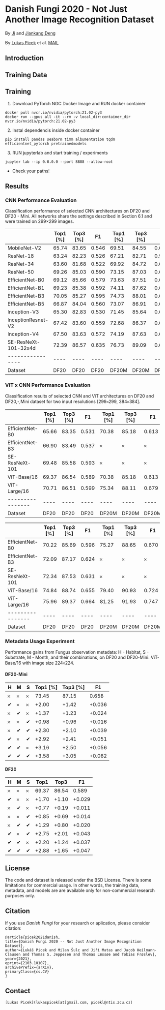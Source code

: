 # Danish Fungi 2020 - Not Just Another Image Recognition Dataset

By [Ji](mailto:guojia@gmail.com?subject=[GitHub]%20InsightFace%20Project) and [Jiankang Deng](https://jiankangdeng.github.io/)

By [Lukas Picek](https://sites.google.com/view/picekl) et al. 
[MAIL](mailto:lukaspicek@gmail.com?subject=[GitHub]%20DanishFungi2020%20Project)

## Introduction

## Training Data

## Training

1. Download PyTorch NGC Docker Image and RUN docker container

```
docker pull nvcr.io/nvidia/pytorch:21.02-py3
docker run --gpus all -it --rm -v local_dir:container_dir nvcr.io/nvidia/pytorch:21.02-py3
```

2. Instal dependencis inside docker container

```
pip install pandas seaborn timm albumentation tqdm efficientnet_pytorch pretrainedmodels
```
3. RUN jupyterlab and start training / experiments
```
jupyter lab --ip 0.0.0.0 --port 8888 --allow-root
```
* Check your paths! 

## Results

### CNN Performance Evaluation
Classification performance of selected CNN architectures on DF20 and DF20 - Mini. All networks share the settings described in Section 6.1 and were trained on 299×299 images.

|  | Top1 [%] | Top3 [%] | F1 | Top1 [%] | Top3 [%] | F1 |
| ---------------- | ---- | ---- | ---- | ---- | ---- | ---- |
| MobileNet-V2         | 65.74 | 83.65 | 0.546 | 69.51 | 84.55 | 0.602 
| ResNet-18            | 63.24 | 82.23 | 0.526 | 67.21 | 82.71 | 0.580
| ResNet-34            | 63.60 | 81.68 | 0.522 | 69.92 | 84.72 | 0.605
| ResNet-50            | 69.26 | 85.03 | 0.590 | 73.15 | 87.03 | 0.643
| EfficientNet-B0      | 69.12 | 85.66 | 0.579 | 73.63 | 87.51 | 0.652
| EfficientNet-B1      | 69.23 | 85.38 | 0.592 | 74.11 | 87.62 | 0.658
| EfficientNet-B3      | 70.05 | 85.27 | 0.595 | 74.73 | 88.01 | 0.662
| EfficientNet-B5      | 66.87 | 84.04 | 0.560 | 73.07 | 86.91 | 0.636
| Inception-V3         | 65.30 | 82.83 | 0.530 | 71.45 | 85.64 | 0.622
| InceptionResnet-V2   | 67.42 | 83.60 | 0.559 | 72.68 | 86.37 | 0.629
| Inception-V4         | 67.50 | 83.63 | 0.572 | 74.19 | 87.63 | 0.655
| SE-ResNeXt-101-32x4d | 72.39 | 86.57 | 0.635 | 76.73 | 89.09 | 0.691 
| ---------------- | ---- | ---- | ---- | ---- | ---- | ---- |
| Dataset | DF20 | DF20 | DF20 | DF20M | DF20M | DF20M

### ViT x CNN Performance Evaluation
Classification results of selected CNN and ViT architectures on DF20 and DF20\,-\,Mini dataset for two input resolutions [299𐄂299, 384𐄂384].

|  | Top1 [%] | Top3 [%] | F1 | Top1 [%] | Top3 [%] | F1 |
| ---------------- | ---- | ---- | ---- | ---- | ---- | ---- |
| EfficientNet-B0     | 65.66 | 83.35 | 0.531 | 70.38 | 85.18 | 0.613
| EfficientNet-B3     | 66.90 | 83.49 | 0.537 |  𐄂  | 𐄂  | 𐄂
| SE-ResNeXt-101      | 69.48 | 85.58 | 0.593 |  𐄂  | 𐄂  | 𐄂
| ViT-Base/16         | 69.37 | 86.54 | 0.589 | 70.38 | 85.18 | 0.613
| ViT-Large/16        | 70.71 | 86.51 | 0.599 | 75.34 | 88.11 | 0.679
| ---------------- | ---- | ---- | ---- | ---- | ---- | ---- |
| Dataset | DF20 | DF20 | DF20 | DF20M | DF20M | DF20M

|  | Top1 [%] | Top3 [%] | F1 | Top1 [%] | Top3 [%] | F1 |
| ---------------- | ---- | ---- | ---- | ---- | ---- | ---- |
| EfficientNet-B0  | 70.22 | 85.69 | 0.596 | 75.27 | 88.65 | 0.670
| EfficientNet-B3  | 72.09 | 87.17 | 0.624 |  𐄂  | 𐄂  | 𐄂
| SE-ResNeXt-101   | 72.34 | 87.53 | 0.631 |  𐄂  | 𐄂  | 𐄂
| ViT-Base/16      | 74.84 | 88.74 | 0.655 | 79.40 | 90.93 | 0.724
| ViT-Large/16     | 75.96 | 89.37 | 0.664 | 81.25 | 91.93 | 0.747
| ---------------- | ---- | ---- | ---- | ---- | ---- | ---- |
| Dataset | DF20 | DF20 | DF20 | DF20M | DF20M | DF20M

### Metadata Usage Experiment
Performance gains from Fungus observation metadata: H - Habitat, S - Substrate, M - Month, and their combinations, on DF20 and DF20-Mini. ViT-Base/16 with image size 224𐄂224. 

#### DF20-Mini
| H | M | S | Top1 [%] | Top3 [%] | F1 |
| ---- | ---- | ---- | ---- | ---- | ---- |
| 𐄂  | 𐄂  | 𐄂  |  73.45 | 87.15 | 0.658 |
| ✔ | 𐄂  | 𐄂  | +2.00 | +1.42 | +0.036  | 
| 𐄂  | ✔ | 𐄂  | +1.37 | +1.23 | +0.024 |
| 𐄂  | 𐄂  | ✔ | +0.98 | +0.96 | +0.016 |
| 𐄂  | ✔ | ✔ | +2.30 | +2.10 | +0.039 |
| ✔ | 𐄂  | ✔ | +2.92 | +2.41 | +0.051 |
| ✔ | ✔ | 𐄂  | +3.16 | +2.50 | +0.056 |
| ✔ | ✔ | ✔ | +3.58 | +3.05 | +0.062 |
 #### DF20
| H | M | S | Top1 | Top3 | F1 |
| ---- | ---- | ---- | ---- | ---- | ---- |
| 𐄂  | 𐄂  | 𐄂  | 69.37 | 86.54 | 0.589 |
| ✔ | 𐄂  | 𐄂  | +1.70 | +1.10 | +0.029  |
| 𐄂  | ✔ | 𐄂  | +0.77 | +0.19 | +0.011   |
| 𐄂  | 𐄂  | ✔ | +0.85 | +0.69 | +0.014  |
| 𐄂  | ✔ | ✔ | +1.29 | +0.80 | +0.020   |
| ✔ | 𐄂  | ✔ | +2.75 | +2.01 | +0.043   |
| ✔ | ✔ | 𐄂  | +2.20 | +1.24 | +0.037  | 
| ✔ | ✔ | ✔ | +2.88 | +1.65 | +0.047 |



## License

The code and dataset is released under the BSD License. There is some limitations for commercial usage.
In other words, the training data, metadata, and models are are available only for non-commercial research purposes only.

## Citation

If you use *Danish Fungi* for your research or aplication, please consider citation:

```
@article{picek2021danish,
title={Danish Fungi 2020 -- Not Just Another Image Recognition Dataset},
author={Lukáš Picek and Milan Šulc and Jiří Matas and Jacob Heilmann-Clausen and Thomas S. Jeppesen and Thomas Læssøe and Tobias Frøslev},
year={2021},
eprint={2103.10107},
archivePrefix={arXiv},
primaryClass={cs.CV}
}
```

## Contact

```
[Lukas Picek](lukaspicek[at]gmail.com, picekl@ntis.zcu.cz)
```
